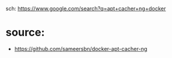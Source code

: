 sch: https://www.google.com/search?q=apt+cacher+ng+docker

# source:
- https://github.com/sameersbn/docker-apt-cacher-ng
